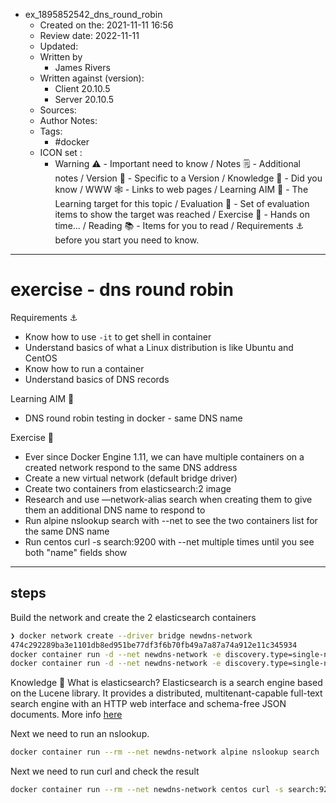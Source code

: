 - ex_1895852542_dns_round_robin
	- Created on the: 2021-11-11 16:56
	- Review date: 2022-11-11 
	- Updated:
	- Written by 
		- James Rivers
	- Written against (version):
		- Client 20.10.5
		- Server 20.10.5
	- Sources: 
	- Author Notes: 
	- Tags: 
		- #docker 
	- ICON set : 
		- Warning ⚠️ - Important need to know / Notes 🗒 - Additional notes / Version 🌱 - Specific to a Version / Knowledge 🧠 - Did you know / WWW 🕸 - Links to web pages / Learning AIM 🎯 - The Learning target for this topic / Evaluation 🧪 - Set of evaluation items to show the target was reached / Exercise 🤸 - Hands on time... /  Reading 📚  - Items for you to read / Requirements ⚓ before you start you need to know.
---
# exercise - dns round robin
Requirements ⚓ 
- Know how to use `-it` to get shell in container
- Understand basics of what a Linux distribution is like Ubuntu
and CentOS
-  Know how to run a container
-  Understand basics of DNS records

Learning AIM 🎯
- DNS round robin testing in docker - same DNS name

Exercise 🤸
 - Ever since Docker Engine 1.11, we can have multiple containers on a created network respond to the same DNS address
- Create a new virtual network (default bridge driver)
- Create two containers from elasticsearch:2 image
- Research and use —network-alias search when creating them to give them an additional DNS name to respond to
- Run alpine nslookup search with --net to see the two containers list for the same DNS name
- Run centos curl -s search:9200 with --net multiple times until you see both "name" fields show

---
## steps
Build the network and create the 2 elasticsearch containers 
```bash 
❯ docker network create --driver bridge newdns-network 
474c292289ba3e1101db8ed951be77df3f6b70fb49a7a87a74a912e11c345934
docker container run -d --net newdns-network -e discovery.type=single-node --net-alias search elasticsearch:7.14.2
docker container run -d --net newdns-network -e discovery.type=single-node --net-alias search elasticsearch:7.14.2
```

Knowledge 🧠 What is elasticsearch?  Elasticsearch is a search engine based on the Lucene library. It provides a distributed, multitenant-capable full-text search engine with an HTTP web interface and schema-free JSON documents. More info [here](https://www.google.com/url?sa=t&rct=j&q=&esrc=s&source=web&cd=&cad=rja&uact=8&ved=2ahUKEwjtuZGA6ZD0AhUzQUEAHXXbAOAQmhN6BAg8EAI&url=https%3A%2F%2Fen.wikipedia.org%2Fwiki%2FElasticsearch&usg=AOvVaw0djJYNuxlBs6k1rD2t_on1)

Next we need to run an nslookup. 
```bash
docker container run --rm --net newdns-network alpine nslookup search  
```

Next we need to run curl and check the result
```bash 
docker container run --rm --net newdns-network centos curl -s search:9200
```

